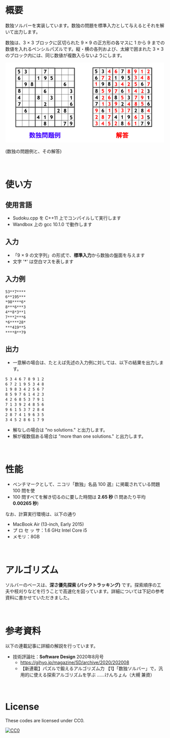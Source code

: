# 概要

数独ソルバーを実装しています。数独の問題を標準入力として与えるとそれを解いて出力します。

数独は、3 × 3 ブロックに区切られた 9 × 9 の正方形の各マスに 1 から 9 までの数値を入れるペンシルパズルです。縦・横の各列および、太線で囲まれた 3 × 3 のブロック内には、同じ数値が複数入らないようにします。



<img src=https://github.com/drken1215/sudoku/blob/master/sudoku_example.png width=500mm>

(数独の問題例と、その解答)

　

# 使い方

## 使用言語

- Sudoku.cpp を C++11 上でコンパイルして実行します
- Wandbox 上の gcc 10.1.0 で動作します



## 入力

- 「9 × 9 の文字列」の形式で、**標準入力**から数独の盤面を与えます
- 文字 '*' は空白マスを表します



## 入力例

```
53**7****
6**195***
*98****6*
8***6***3
4**8*3**1
7***2***6
*6****28*
***419**5
****8**79
```



## 出力

- 一意解の場合は、たとえば先述の入力例に対しては、以下の結果を出力します。

```
5 3 4 6 7 8 9 1 2 
6 7 2 1 9 5 3 4 8 
1 9 8 3 4 2 5 6 7 
8 5 9 7 6 1 4 2 3 
4 2 6 8 5 3 7 9 1 
7 1 3 9 2 4 8 5 6 
9 6 1 5 3 7 2 8 4 
2 8 7 4 1 9 6 3 5 
3 4 5 2 8 6 1 7 9 
```



- 解なしの場合は "no solutions." と出力します。
- 解が複数個ある場合は "more than one solutions." と出力します。

　

# 性能

- ベンチマークとして、ニコリ「数独」名品 100 選』に掲載されている問題 100 問を使
- 100 問すべてを解き切るのに要した時間は **2.65 秒** (1 問あたり平均 **0.00265 秒**)



なお、計算実行環境は、以下の通り

- MacBook Air (13-inch, Early 2015)
- プ ロ セ ッ サ：1.6 GHz Intel Core i5
- メモリ：8GB

　

# アルゴリズム

ソルバーのベースは、**深さ優先探索 (バックトラッキング)** です。探索順序の工夫や枝刈りなどを行うことで高速化を図っています。詳細については下記の参考資料に書かせていただきました。

　

# 参考資料

以下の連載記事に詳細の解説を行っています。

- 技術評論社：**Software Design** 2020年8月号 
  - https://gihyo.jp/magazine/SD/archive/2020/202008
  - 【新連載】パズルで鍛えるアルゴリズム力
    【1】「数独ソルバー」で，汎用的に使える探索アルゴリズムを学ぶ
    ……けんちょん（大槻 兼資）

　

# License

These codes are licensed under CC0.

[![CC0](http://i.creativecommons.org/p/zero/1.0/88x31.png "CC0")](http://creativecommons.org/publicdomain/zero/1.0/deed.ja)